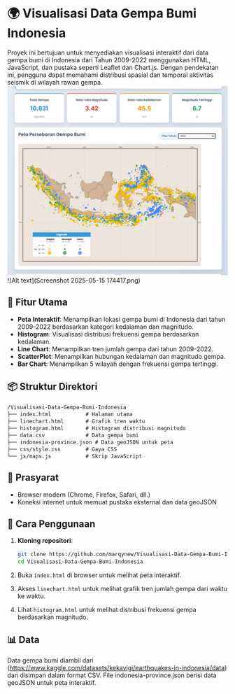 # 🌍 Visualisasi Data Gempa Bumi Indonesia

Proyek ini bertujuan untuk menyediakan visualisasi interaktif dari data gempa bumi di Indonesia dari Tahun 2009-2022 menggunakan HTML, JavaScript, dan pustaka seperti Leaflet dan Chart.js. Dengan pendekatan ini, pengguna dapat memahami distribusi spasial dan temporal aktivitas seismik di wilayah rawan gempa.
![Screenshot of Earthquake Map](images/Screenshot%202025-05-15%20174417.png)
![Alt text](Screenshot 2025-05-15 174417.png)

## 📌 Fitur Utama

* **Peta Interaktif**: Menampilkan lokasi gempa bumi di Indonesia dari tahun 2009-2022 berdasarkan kategori kedalaman dan magnitudo.
* **Histogram**: Visualisasi distribusi frekuensi gempa berdasarkan kedalaman.
* **Line Chart**: Menampilkan tren jumlah gempa dari tahun 2009-2022.
* **ScatterPlot**: Menampilkan hubungan kedalaman dan magnitudo gempa.
* **Bar Chart**: Menampilkan 5 wilayah dengan frekuensi gempa tertinggi.

## 📦 Struktur Direktori

```
/Visualisasi-Data-Gempa-Bumi-Indonesia
├── index.html           # Halaman utama
├── linechart.html       # Grafik tren waktu
├── histogram.html       # Histogram distribusi magnitudo
├── data.csv             # Data gempa bumi
├── indonesia-province.json # Data geoJSON untuk peta
├── css/style.css        # Gaya CSS
└── js/maps.js           # Skrip JavaScript
```

## 🔧 Prasyarat

* Browser modern (Chrome, Firefox, Safari, dll.)
* Koneksi internet untuk memuat pustaka eksternal dan data geoJSON

## 🚀 Cara Penggunaan

1. **Kloning repositori**:

   ```bash
   git clone https://github.com/marqynew/Visualisasi-Data-Gempa-Bumi-Indonesia.git
   cd Visualisasi-Data-Gempa-Bumi-Indonesia
   ```
2. Buka `index.html` di browser untuk melihat peta interaktif.
3. Akses `linechart.html` untuk melihat grafik tren jumlah gempa dari waktu ke waktu.
4. Lihat `histogram.html` untuk melihat distribusi frekuensi gempa berdasarkan magnitudo.

## 📊 Data

Data gempa bumi diambil dari (https://www.kaggle.com/datasets/kekavigi/earthquakes-in-indonesia/data) dan disimpan dalam format CSV.
File indonesia-province.json berisi data geoJSON untuk peta interaktif.
